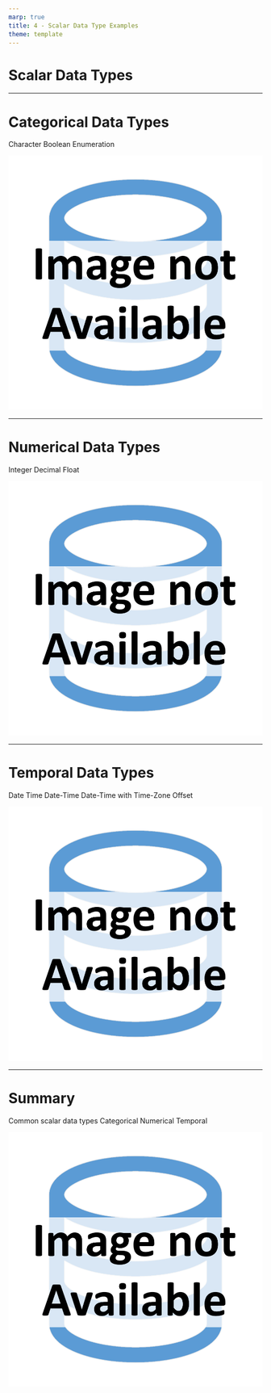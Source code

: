 ```yaml
---
marp: true
title: 4 - Scalar Data Type Examples
theme: template
---
```


<!-- _class: title-only -->

# Scalar Data Types

---

<!-- _class: title-two-content-left-center -->

# Categorical Data Types

Character
Boolean
Enumeration

![image An icon of a database in a flat minimalist style](images/placeholder.png)

---

<!-- _class: title-two-content-left-center -->

# Numerical Data Types

Integer
Decimal
Float

![image An icon of a database in a flat minimalist style](images/placeholder.png)

---

<!-- _class: title-two-content-left-center -->

# Temporal Data Types

Date
Time
Date-Time
Date-Time with Time-Zone Offset

![image An icon of a database in a flat minimalist style](images/placeholder.png)

---

<!-- _class: title-one-content -->

# Summary

Common scalar data types
Categorical
Numerical
Temporal

![image An icon of a database in a flat minimalist style](images/placeholder.png)